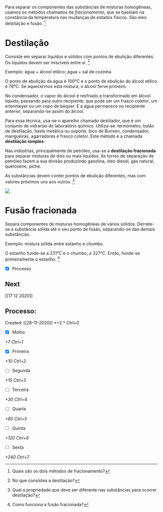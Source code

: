 Para separar os componentes das substâncias de misturas homogêneas, usamos os métodos chamados de *fracionamento*, que se baseiam na constância da temperatura nas mudanças de estados físicos. São eles: destilação e fusão. [^1]

[^1]: Quais são os dois métodos de fracionamento?

# Destilação 

Consiste em separar líquidos e sólidos com pontos de ebulição diferentes. Os líquidos devem ser miscíveis entre si. [^2]

[^2]: No que consistea a destilação?

Exemplo: água + álcool etílico; água + sal de cozinha

O ponto de ebulição da água é 100°C e o ponto de ebulição do álcool etílico é 78°C. Se aquecermos esta mistura, o álcool ferve primeiro.

No condensador, o vapor do álcool é resfriado e transformado em álcool líquido, passando para outro recipiente, que pode ser um frasco coletor, um erlenmeyer ou um copo de béquer. E a água permanece no recipiente anterior, separando-se assim do álcool.

Para essa técnica, usa-se o aparelho chamado destilador, que é um conjunto de vidrarias do laboratório químico. Utiliza-se: termômetro, balão de destilação, haste metálica ou suporte, bico de Bunsen, condensador, mangueiras, agarradores e frasco coletor. Este método é a chamada **destilação simples**.

Nas indústrias, principalmente de petróleo, usa-se a **destilação fracionada** para separar misturas de dois ou mais líquidos. As torres de separação de petróleo fazem a sua divisão produzindo gasolina, óleo diesel, gás natural, querosene, piche.

As substâncias devem conter pontos de ebulição diferentes, mas com valores próximos uns aos outros. [^3]

[^3]: Qual a propriedade que deve ser diferente nas substâncias para ocorrer destilação?

![](https://www.soq.com.br/conteudos/em/introducao/index_clip_image055.jpg)

# Fusão fracionada

Separa componentes de misturas homogêneas de vários sólidos. Derrete-se a substância sólida até o seu ponto de fusão, separando-se das demais substâncias.

Exemplo: mistura sólida entre estanho e chumbo.

O estanho funde-se a 231°C e o chumbo, a 327°C. Então, funde-se primeiramente o estanho. [^4]

[^4]: Como funciona a fusão fracionada?

- [x] Processo 

## Next
[[17 12 2020]]
## Processo:
Created: [[28-11-2020]]
*+2 *  *Ctrl+0*
- [x] Molho  

*+7*  *Ctrl+1*

- [x] Primeira 

*+10*  *Ctrl+2*

- [ ] Segunda

*+15*  *Ctrl+3*

- [ ] Terceira 

*+30*  *Ctrl+4*

- [ ] Quarta 

*+60*  *Ctrl+5*

- [ ] Quinta 

*+120*  *Ctrl+6*

- [ ] Sexta 

*+240*  *Ctrl+7*
